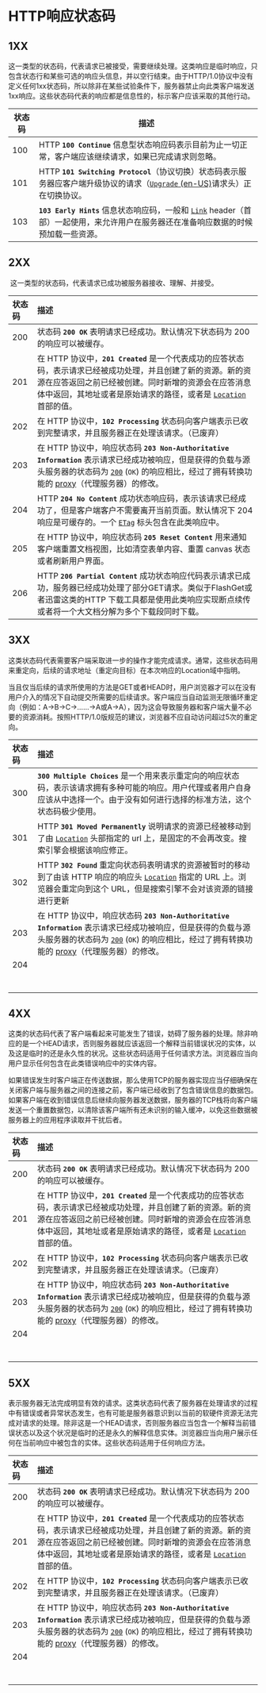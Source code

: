 # HTTP响应状态码

## 1XX

​        这一类型的状态码，代表请求已被接受，需要继续处理。这类响应是临时响应，只包含状态行和某些可选的响应头信息，并以空行结束。由于HTTP/1.0协议中没有定义任何1xx状态码，所以除非在某些试验条件下，服务器禁止向此类客户端发送1xx响应。这些状态码代表的响应都是信息性的，标示客户应该采取的其他行动。

| 状态码 | 描述                                                         |
| ------ | ------------------------------------------------------------ |
| 100    | HTTP **`100 Continue`** 信息型状态响应码表示目前为止一切正常，客户端应该继续请求，如果已完成请求则忽略。 |
| 101    | HTTP **`101 Switching Protocol`**（协议切换）状态码表示服务器应客户端升级协议的请求（[`Upgrade` (en-US)](https://developer.mozilla.org/en-US/docs/Web/HTTP/Headers/Upgrade)请求头）正在切换协议。 |
| 103    | **`103 Early Hints`** 信息状态响应码，一般和 [`Link`](https://developer.mozilla.org/zh-CN/docs/Web/HTTP/Headers/Link) header（首部）一起使用，来允许用户在服务器还在准备响应数据的时候预加载一些资源。 |

## 2XX

​      这一类型的状态码，代表请求已成功被服务器接收、理解、并接受。

| 状态码 | 描述                                                         |
| :----- | :----------------------------------------------------------- |
| 200    | 状态码 **`200 OK`** 表明请求已经成功。默认情况下状态码为 200 的响应可以被缓存。 |
| 201    | 在 HTTP 协议中，**`201 Created`** 是一个代表成功的应答状态码，表示请求已经被成功处理，并且创建了新的资源。新的资源在应答返回之前已经被创建。同时新增的资源会在应答消息体中返回，其地址或者是原始请求的路径，或者是 [`Location`](https://developer.mozilla.org/zh-CN/docs/Web/HTTP/Headers/Location) 首部的值。 |
| 202    | 在 HTTP 协议中，**`102 Processing`** 状态码向客户端表示已收到完整请求，并且服务器正在处理该请求。（已废弃） |
| 203    | 在 HTTP 协议中，响应状态码 **`203 Non-Authoritative Information`** 表示请求已经成功被响应，但是获得的负载与源头服务器的状态码为 [`200`](https://developer.mozilla.org/zh-CN/docs/Web/HTTP/Status/200) (`OK`) 的响应相比，经过了拥有转换功能的 [proxy](https://developer.mozilla.org/zh-CN/docs/Glossary/Proxy_server)（代理服务器）的修改。 |
| 204    | HTTP **`204 No Content`** 成功状态响应码，表示该请求已经成功了，但是客户端客户不需要离开当前页面。默认情况下 204 响应是可缓存的。一个 [`ETag`](https://developer.mozilla.org/zh-CN/docs/Web/HTTP/Headers/ETag) 标头包含在此类响应中。 |
| 205    | 在 HTTP 协议中，响应状态码 **`205 Reset Content`** 用来通知客户端重置文档视图，比如清空表单内容、重置 canvas 状态或者刷新用户界面。 |
| 206    | HTTP **`206 Partial Content`** 成功状态响应代码表示请求已成功，服务器已经成功处理了部分GET请求。类似于FlashGet或者迅雷这类的HTTP 下载工具都是使用此类响应实现断点续传或者将一个大文档分解为多个下载段同时下载。 |

## 3XX

​        这类状态码代表需要客户端采取进一步的操作才能完成请求。通常，这些状态码用来重定向，后续的请求地址（重定向目标）在本次响应的Location域中指明。

​        当且仅当后续的请求所使用的方法是GET或者HEAD时，用户浏览器才可以在没有用户介入的情况下自动提交所需要的后续请求。客户端应当自动监测无限循环重定向（例如：A→B→C→……→A或A→A），因为这会导致服务器和客户端大量不必要的资源消耗。按照HTTP/1.0版规范的建议，浏览器不应自动访问超过5次的重定向。

| 状态码 | 描述                                                         |
| :----- | :----------------------------------------------------------- |
| 300    | **`300 Multiple Choices`** 是一个用来表示重定向的响应状态码，表示该请求拥有多种可能的响应。用户代理或者用户自身应该从中选择一个。由于没有如何进行选择的标准方法，这个状态码极少使用。 |
| 301    | HTTP **`301 Moved Permanently`** 说明请求的资源已经被移动到了由 [`Location`](https://developer.mozilla.org/zh-CN/docs/Web/HTTP/Headers/Location) 头部指定的 url 上，是固定的不会再改变。搜索引擎会根据该响应修正。 |
| 302    | HTTP **`302 Found`** 重定向状态码表明请求的资源被暂时的移动到了由该 HTTP 响应的响应头 [`Location`](https://developer.mozilla.org/zh-CN/docs/Web/HTTP/Headers/Location) 指定的 URL 上。浏览器会重定向到这个 URL，但是搜索引擎不会对该资源的链接进行更新 |
| 203    | 在 HTTP 协议中，响应状态码 **`203 Non-Authoritative Information`** 表示请求已经成功被响应，但是获得的负载与源头服务器的状态码为 [`200`](https://developer.mozilla.org/zh-CN/docs/Web/HTTP/Status/200) (`OK`) 的响应相比，经过了拥有转换功能的 [proxy](https://developer.mozilla.org/zh-CN/docs/Glossary/Proxy_server)（代理服务器）的修改。 |
| 204    |                                                              |
|        |                                                              |
|        |                                                              |
|        |                                                              |
|        |                                                              |
|        |                                                              |
|        |                                                              |
|        |                                                              |

## 4XX

​         这类的状态码代表了客户端看起来可能发生了错误，妨碍了服务器的处理。除非响应的是一个HEAD请求，否则服务器就应该返回一个解释当前错误状况的实体，以及这是临时的还是永久性的状况。这些状态码适用于任何请求方法。浏览器应当向用户显示任何包含在此类错误响应中的实体内容。

​        如果错误发生时客户端正在传送数据，那么使用TCP的服务器实现应当仔细确保在关闭客户端与服务器之间的连接之前，客户端已经收到了包含错误信息的数据包。如果客户端在收到错误信息后继续向服务器发送数据，服务器的TCP栈将向客户端发送一个重置数据包，以清除该客户端所有还未识别的输入缓冲，以免这些数据被服务器上的应用程序读取并干扰后者。

| 状态码 | 描述                                                         |
| :----- | :----------------------------------------------------------- |
| 200    | 状态码 **`200 OK`** 表明请求已经成功。默认情况下状态码为 200 的响应可以被缓存。 |
| 201    | 在 HTTP 协议中，**`201 Created`** 是一个代表成功的应答状态码，表示请求已经被成功处理，并且创建了新的资源。新的资源在应答返回之前已经被创建。同时新增的资源会在应答消息体中返回，其地址或者是原始请求的路径，或者是 [`Location`](https://developer.mozilla.org/zh-CN/docs/Web/HTTP/Headers/Location) 首部的值。 |
| 202    | 在 HTTP 协议中，**`102 Processing`** 状态码向客户端表示已收到完整请求，并且服务器正在处理该请求。（已废弃） |
| 203    | 在 HTTP 协议中，响应状态码 **`203 Non-Authoritative Information`** 表示请求已经成功被响应，但是获得的负载与源头服务器的状态码为 [`200`](https://developer.mozilla.org/zh-CN/docs/Web/HTTP/Status/200) (`OK`) 的响应相比，经过了拥有转换功能的 [proxy](https://developer.mozilla.org/zh-CN/docs/Glossary/Proxy_server)（代理服务器）的修改。 |
| 204    |                                                              |
|        |                                                              |
|        |                                                              |
|        |                                                              |
|        |                                                              |
|        |                                                              |
|        |                                                              |
|        |                                                              |

## 5XX

​       表示服务器无法完成明显有效的请求。这类状态码代表了服务器在处理请求的过程中有错误或者异常状态发生，也有可能是服务器意识到以当前的软硬件资源无法完成对请求的处理。除非这是一个HEAD请求，否则服务器应当包含一个解释当前错误状态以及这个状况是临时的还是永久的解释信息实体。浏览器应当向用户展示任何在当前响应中被包含的实体。这些状态码适用于任何响应方法。

| 状态码 | 描述                                                         |
| :----- | :----------------------------------------------------------- |
| 200    | 状态码 **`200 OK`** 表明请求已经成功。默认情况下状态码为 200 的响应可以被缓存。 |
| 201    | 在 HTTP 协议中，**`201 Created`** 是一个代表成功的应答状态码，表示请求已经被成功处理，并且创建了新的资源。新的资源在应答返回之前已经被创建。同时新增的资源会在应答消息体中返回，其地址或者是原始请求的路径，或者是 [`Location`](https://developer.mozilla.org/zh-CN/docs/Web/HTTP/Headers/Location) 首部的值。 |
| 202    | 在 HTTP 协议中，**`102 Processing`** 状态码向客户端表示已收到完整请求，并且服务器正在处理该请求。（已废弃） |
| 203    | 在 HTTP 协议中，响应状态码 **`203 Non-Authoritative Information`** 表示请求已经成功被响应，但是获得的负载与源头服务器的状态码为 [`200`](https://developer.mozilla.org/zh-CN/docs/Web/HTTP/Status/200) (`OK`) 的响应相比，经过了拥有转换功能的 [proxy](https://developer.mozilla.org/zh-CN/docs/Glossary/Proxy_server)（代理服务器）的修改。 |
| 204    |                                                              |
|        |                                                              |
|        |                                                              |
|        |                                                              |
|        |                                                              |
|        |                                                              |
|        |                                                              |
|        |                                                              |

